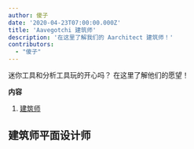 ```yaml
---
author: 傻子
date: '2020-04-23T07:00:00.000Z'
title: 'Aavegotchi 建筑师'
description: '在这里了解我们的 Aarchitect 建筑师！'
contributors:
  - "傻子"
---
```


迷你工具和分析工具玩的开心吗？ 在这里了解他们的愿望！</p>

<div class="contentsBox">

**内容**

<ol>
<li><a href=#aarchitects>建筑师</a></li>
</ol>

</div>

## 建筑师平面设计师